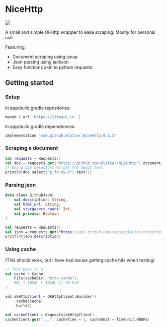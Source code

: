 # NiceHttp

[![](https://jitpack.io/v/Blatzar/NiceHttp.svg)](https://jitpack.io/#Blatzar/NiceHttp)

A small and simple OkHttp wrapper to ease scraping. Mostly for personal use.

Featuring:

- Document scraping using jsoup
- Json parsing using jackson
- Easy functions akin to python requests

## Getting started

### Setup

In app/build.gradle repositories:
```groovy
maven { url 'https://jitpack.io' }
```
In app/build.gradle dependencies:
```groovy
implementation 'com.github.Blatzar:NiceHttp:0.1.3'
```

### Scraping a document

```kotlin
val requests = Requests()
val doc = requests.get("https://github.com/Blatzar/NiceHttp").document
// Using CSS selectors to get the about text
println(doc.select("p.f4.my-3").text())
```

### Parsing json

```kotlin
data class GithubJson(
    val description: String,
    val html_url: String,
    val stargazers_count: Int,
    val private: Boolean
)

val requests = Requests()
val json = requests.get("https://api.github.com/repos/blatzar/nicehttp").parsed<GithubJson>()
println(json.description)
```

### Using cache

(This should work, but I have had issues getting cache hits when testing)

```kotlin
// Just pass in a 
val cache = Cache(
    File(cacheDir, "http_cache"),
    50L * 1024L * 1024L // 50 MiB
)

val okHttpClient = OkHttpClient.Builder()
    .cache(cache)
    .build()

val cacheClient = Requests(okHttpClient)
cacheClient.get("...", cacheTime = 1, cacheUnit = TimeUnit.HOURS)
```
